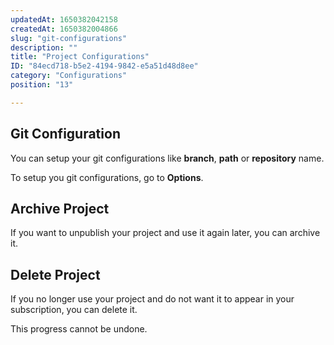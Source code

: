 ```yaml
---
updatedAt: 1650382042158
createdAt: 1650382004866
slug: "git-configurations"
description: ""
title: "Project Configurations"
ID: "84ecd718-b5e2-4194-9842-e5a51d48d8ee"
category: "Configurations"
position: "13"

---
```

## Git Configuration

You can setup your git configurations like **branch**, **path** or **repository** name.

To setup you git configurations, go to **Options**.

## Archive Project

If you want to unpublish your project and use it again later, you can archive it.

## Delete Project

If you no longer use your project and do not want it to appear in your subscription, you can delete it. 

<alert type="warning">

This progress cannot be undone.

</alert>